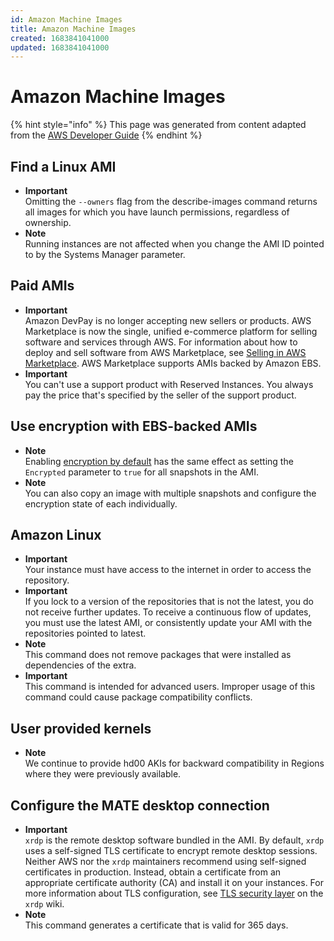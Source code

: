 ```yaml
---
id: Amazon Machine Images
title: Amazon Machine Images
created: 1683841041000
updated: 1683841041000
---
```

# Amazon Machine Images
{% hint style="info" %}
This page was generated from content adapted from the [AWS Developer Guide](https://github.com/awsdocs/amazon-ec2-user-guide.git)
{% endhint %}
## Find a Linux AMI

- **Important**  
Omitting the `--owners` flag from the describe\-images command returns all images for which you have launch permissions, regardless of ownership\.
- **Note**  
Running instances are not affected when you change the AMI ID pointed to by the Systems Manager parameter\.


## Paid AMIs

- **Important**  
Amazon DevPay is no longer accepting new sellers or products\. AWS Marketplace is now the single, unified e\-commerce platform for selling software and services through AWS\. For information about how to deploy and sell software from AWS Marketplace, see [Selling in AWS Marketplace](http://aws.amazon.com/marketplace/partners/management-tour)\. AWS Marketplace supports AMIs backed by Amazon EBS\.
- **Important**  
You can't use a support product with Reserved Instances\. You always pay the price that's specified by the seller of the support product\.


## Use encryption with EBS-backed AMIs

- **Note**  
Enabling [encryption by default](EBSEncryption.md#encryption-by-default) has the same effect as setting the `Encrypted` parameter to `true` for all snapshots in the AMI\.
- **Note**  
You can also copy an image with multiple snapshots and configure the encryption state of each individually\.


## Amazon Linux

- **Important**  
Your instance must have access to the internet in order to access the repository\.
- **Important**  
If you lock to a version of the repositories that is not the latest, you do not receive further updates\. To receive a continuous flow of updates, you must use the latest AMI, or consistently update your AMI with the repositories pointed to latest\.
- **Note**  
This command does not remove packages that were installed as dependencies of the extra\.
- **Important**  
This command is intended for advanced users\. Improper usage of this command could cause package compatibility conflicts\.


## User provided kernels

- **Note**  
We continue to provide hd00 AKIs for backward compatibility in Regions where they were previously available\.


## Configure the MATE desktop connection

- **Important**  
`xrdp` is the remote desktop software bundled in the AMI\. By default, `xrdp` uses a self\-signed TLS certificate to encrypt remote desktop sessions\. Neither AWS nor the `xrdp` maintainers recommend using self\-signed certificates in production\. Instead, obtain a certificate from an appropriate certificate authority \(CA\) and install it on your instances\. For more information about TLS configuration, see [TLS security layer](https://github.com/neutrinolabs/xrdp/wiki/TLS-security-layer) on the `xrdp` wiki\.
- **Note**  
This command generates a certificate that is valid for 365 days\.

